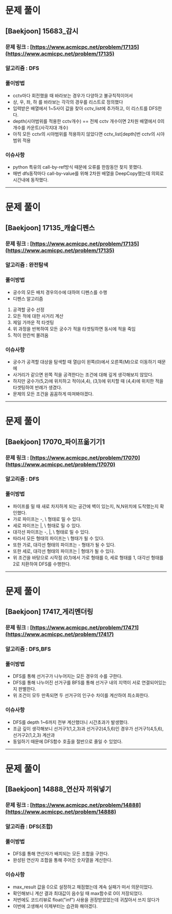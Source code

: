 # 문제 풀이

## [Baekjoon] 15683\_감시

### 문제 링크 : [https://www.acmicpc.net/problem/17135](https://www.acmicpc.net/problem/17135)

### 알고리즘 : DFS

### 풀이방법

- cctv마다 회전했을 때 바라보는 경우가 다양하고 불규칙적이어서
- 상, 우, 좌, 하 를 바라보는 각각의 경우를 리스트로 정의했다
- 입력받은 배열에서 1~5사이 값을 찾아 cctv_list에 추가하고, 이 리스트를 DFS한다.
- depth(시야범위를 적용한 cctv개수) == 전체 cctv 개수이면 2차원 배열에서 0의 개수를 카운트(사각지대 개수)
- 아직 모든 cctv의 시야범위를 적용하지 않았다면 cctv_list[depth]번 cctv의 시야범위 적용
  
### 이슈사항
- python 특유의 call-by-ref방식 때문에 오류를 한참동안 찾지 못했다.
- 매번 dfs동작마다 call-by-value를 위해 2차원 배열을 DeepCopy했는데 의외로 시간내에 동작했다.

---

# 문제 풀이

## [Baekjoon] 17135_캐슬디펜스

### 문제 링크 : [https://www.acmicpc.net/problem/17135](https://www.acmicpc.net/problem/17135)

### 알고리즘 : 완전탐색

### 풀이방법

- 궁수의 모든 배치 경우의수에 대하여 디펜스를 수행
- 디펜스 알고리즘
1. 공격할 궁수 선정
2. 모든 적에 대한 사거리 계산
3. 제일 가까운 적 타겟팅
4. 위 과정을 반복하여 모든 궁수가 적을 타겟팅하면 동시에 적을 죽임
5. 적이 한칸씩 몰려옴

### 이슈사항
- 궁수가 공격할 대상을 탐색할 때 열(j)이 왼쪽(0)에서 오른쪽(M)으로 이동하기 때문에
- 사거리가 같으면 왼쪽 적을 공격한다는 조건에 대해 깊게 생각해보지 않았다.
- 하지만 궁수가(5,2)에 위치하고 적이(4,4), (3,1)에 위치할 때 (4,4)에 위치한 적을 타겟팅하여 반례가 생겼다.
- 문제의 모든 조건을 꼼꼼하게 따져봐야겠다.

--- 

# 문제 풀이

## [Baekjoon] 17070_파이프옮기기1

### 문제 링크 : [https://www.acmicpc.net/problem/17070](https://www.acmicpc.net/problem/17070)

### 알고리즘 : DFS

### 풀이방법

- 파이프를 밀 때 새로 차지하게 되는 공간에 벽이 있는지, N,N위치에 도착했는지 확인했다.
- 가로 파이프는 -, \ 형태로 밀 수 있다.
- 세로 파이프는 |, \ 형태로 밀 수 있다.
- 대각선 파이프는 -, |, \ 형태로 밀 수 있다.
- 따라서 모든 형태의 파이프는 \ 형태가 될 수 있다.
- 또한 가로, 대각선 형태의 파이프는 - 형태가 될 수 있다.
- 또한 세로, 대각선 형태의 파이프는 | 형태가 될 수 있다.
- 위 조건을 바탕으로 시작점 (0,1)에서 가로 형태를 0, 세로 형태를 1, 대각선 형태를 2로 치환하여 DFS를 수행한다.

---

# 문제 풀이

## [Baekjoon] 17417_게리멘더링

### 문제 링크 : [https://www.acmicpc.net/problem/17471](https://www.acmicpc.net/problem/17417)

### 알고리즘 : DFS,BFS

### 풀이방법

- DFS를 통해 선거구가 나누어지는 모든 경우의 수를 구한다.
- DFS를 통해 나누어진 선거구를 BFS를 통해 선거구 내의 지역이 서로 연결되어있는지 판별한다.
- 위 조건이 모두 만족되면 두 선거구의 인구수 차이를 계산하여 최소화한다.

### 이슈사항

- DFS를 depth 1~6까지 전부 계산했더니 시간초과가 발생했다.
- 조금 깊이 생각해보니 선거구1(1,2,3)과 선거구2(4,5,6)인 경우가 선거구1(4,5,6),선거구2(1,2,3) 계산과
- 동일하기 때문에 DFS함수 호출을 절반으로 줄일 수 있었다. 

---

# 문제 풀이

## [Baekjoon] 14888_연산자 끼워넣기

### 문제 링크 : [https://www.acmicpc.net/problem/14888](https://www.acmicpc.net/problem/14888)

### 알고리즘 : DFS(조합)

### 풀이방법

- DFS를 통해 연산자가 배치되는 모든 조합을 구한다.
- 완성된 연산자 조합을 통해 주어진 숫자열을 계산한다.

### 이슈사항

- max_result 값을 0으로 설정하고 채점했는데 계속 실패가 떠서 의문이었다.
- 확인해보니 계산 결과 최대값이 음수일 때 max함수로 0이 저장되었다.
- 저번에도 코드리뷰로 float("inf") 사용을 권장받았었는데 귀찮아서 쓰지 않다가
- 이번에 고생해서 이제부터는 습관화 해야겠다.